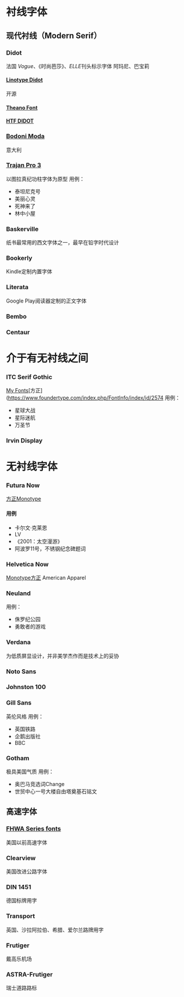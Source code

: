 # 衬线字体
## 现代衬线（Modern Serif）
### Didot
法国
<cite>Vogue</cite>、《时尚芭莎》、<cite>ELLE</cite>刊头标示字体
阿玛尼、巴宝莉
#### [Linotype Didot](https://www.myfonts.com/collections/didot-font-linotype)
开源
#### [Theano Font](https://www.fontspace.com/theano-font-f13396)
#### [HTF DIDOT](https://www.typography.com/fonts/didot/overview)
### [Bodoni Moda](https://indestructibletype.com/Bodoni.html)
意大利
### [Trajan Pro 3](https://fonts.adobe.com/fonts/trajan)
以图拉真纪功柱字体为原型
用例：
- 泰坦尼克号
- 美丽心灵
- 死神来了
- 林中小屋
### Baskerville
纸书最常用的西文字体之一，最早在铅字时代设计
### Bookerly
Kindle定制内置字体
### Literata
Google Play阅读器定制的正文字体
### Bembo
### Centaur

# 介于有无衬线之间
### ITC Serif Gothic
[My Fonts](https://www.myfonts.com/collections/serif-gothic-font-itc)[方正](https://www.foundertype.com/index.php/FontInfo/index/id/2574
用例：
- 星球大战
- 星际迷航
- 万圣节

### Irvin Display

# 无衬线字体
### Futura Now
[方正](https://www.foundertype.com/index.php/FontInfo/index/id/5392)[Monotype](https://www.monotype.com/fonts/futura-now)
#### 用例
- 卡尔文·克莱恩
- LV
- 《2001：太空漫游》
- 阿波罗11号，不锈钢纪念碑题词
### Helvetica Now
[Monotype](https://www.monotype.com/fonts/helvetica-now)[方正](https://www.foundertype.com/index.php/FontInfo/index/id/4694)
American Apparel

### Neuland
用例：
- 侏罗纪公园
- 勇敢者的游戏
### Verdana
为低质屏显设计，并非美学杰作而是技术上的妥协

### Noto Sans
### Johnston 100

### Gill Sans
英伦风格
用例：
- 英国铁路
- 企鹅出版社
- BBC

### Gotham
极具美国气质
用例：
- 奥巴马竞选词Change
- 世贸中心一号大楼自由塔奠基石铭文

## 高速字体
### [FHWA Series fonts](https://en.wikipedia.org/wiki/Highway_Gothic)
美国以前高速字体
### Clearview
美国改进公路字体
### DIN 1451
德国标牌用字
### Transport
英国、沙拉阿拉伯、希腊、爱尔兰路牌用字
### Frutiger
戴高乐机场
### ASTRA-Frutiger
瑞士道路路标
